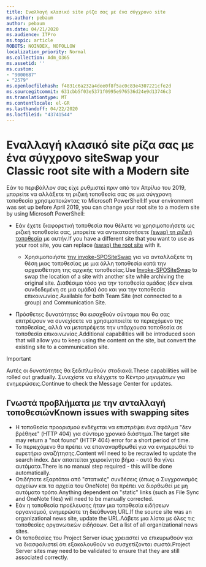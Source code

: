 ```yaml
---
title: Εναλλαγή κλασικό site ρίζα σας με ένα σύγχρονο site
ms.author: pebaum
author: pebaum
ms.date: 04/21/2020
ms.audience: ITPro
ms.topic: article
ROBOTS: NOINDEX, NOFOLLOW
localization_priority: Normal
ms.collection: Adm_O365
ms.assetid: ''
ms.custom:
- "9000687"
- "2579"
ms.openlocfilehash: f4831c6a232a4dee0f8f5ac0c83e4307221cfe2d
ms.sourcegitcommit: 631cbb5f03e5371f0995e976536d24e9d13746c3
ms.translationtype: MT
ms.contentlocale: el-GR
ms.lasthandoff: 04/22/2020
ms.locfileid: "43741544"
---
```

# <a name="swap-your-classic-root-site-with-a-modern-site"></a><span data-ttu-id="2806f-102">Εναλλαγή κλασικό site ρίζα σας με ένα σύγχρονο site</span><span class="sxs-lookup"><span data-stu-id="2806f-102">Swap your Classic root site with a Modern site</span></span>

<span data-ttu-id="2806f-103">Εάν το περιβάλλον σας είχε ρυθμιστεί πριν από τον Απρίλιο του 2019, μπορείτε να αλλάξετε τη ριζική τοποθεσία σας σε μια σύγχρονη τοποθεσία χρησιμοποιώντας το Microsoft PowerShell:</span><span class="sxs-lookup"><span data-stu-id="2806f-103">If your environment was set up before April 2019, you can change your root site to a modern site by using Microsoft PowerShell:</span></span>

- <span data-ttu-id="2806f-104">Εάν έχετε διαφορετική τοποθεσία που θέλετε να χρησιμοποιήσετε ως ριζική τοποθεσία σας, μπορείτε να αντικαταστήσετε [(swap) τη ριζική τοποθεσία](https://docs.microsoft.com/sharepoint/modern-root-site) με αυτήν.</span><span class="sxs-lookup"><span data-stu-id="2806f-104">If you have a different site that you want to use as your root site, you can replace [(swap) the root site](https://docs.microsoft.com/sharepoint/modern-root-site) with it.</span></span> 
    - <span data-ttu-id="2806f-105">Χρησιμοποιήστε [την invoke-SPOSiteSwap](https://docs.microsoft.com/powershell/module/sharepoint-online/invoke-spositeswap?view=sharepoint-ps) για να ανταλλάξετε τη θέση μιας τοποθεσίας με μια άλλη τοποθεσία κατά την αρχειοθέτηση της αρχικής τοποθεσίας.</span><span class="sxs-lookup"><span data-stu-id="2806f-105">Use [Invoke-SPOSiteSwap](https://docs.microsoft.com/powershell/module/sharepoint-online/invoke-spositeswap?view=sharepoint-ps) to swap the location of a site with another site while archiving the original site.</span></span> <span data-ttu-id="2806f-106">Διαθέσιμο τόσο για την τοποθεσία ομάδας (δεν είναι συνδεδεμένη σε μια ομάδα) όσο και για την τοποθεσία επικοινωνίας.</span><span class="sxs-lookup"><span data-stu-id="2806f-106">Available for both Team Site (not connected to a group) and Communication Site.</span></span> 

- <span data-ttu-id="2806f-107">Πρόσθετες δυνατότητες θα εισαχθούν σύντομα που θα σας επιτρέψουν να συνεχίσετε να χρησιμοποιείτε το περιεχόμενο της τοποθεσίας, αλλά να μετατρέψετε την υπάρχουσα τοποθεσία σε τοποθεσία επικοινωνίας.</span><span class="sxs-lookup"><span data-stu-id="2806f-107">Additional capabilities will be introduced soon that will allow you to keep using the content on the site, but convert the existing site to a communication site.</span></span> 
>[!Important]
><span data-ttu-id="2806f-108">Αυτές οι δυνατότητες θα ξεδιπλωθούν σταδιακά.</span><span class="sxs-lookup"><span data-stu-id="2806f-108">These capabilities will be rolled out gradually.</span></span> <span data-ttu-id="2806f-109">Συνεχίστε να ελέγχετε το Κέντρο μηνυμάτων για ενημερώσεις.</span><span class="sxs-lookup"><span data-stu-id="2806f-109">Continue to check the Message Center for updates.</span></span> 

## <a name="known-issues-with-swapping-sites"></a><span data-ttu-id="2806f-110">Γνωστά προβλήματα με την ανταλλαγή τοποθεσιών</span><span class="sxs-lookup"><span data-stu-id="2806f-110">Known issues with swapping sites</span></span>

- <span data-ttu-id="2806f-111">Η τοποθεσία προορισμού ενδέχεται να επιστρέψει ένα σφάλμα "δεν βρέθηκε" (HTTP 404) για σύντομο χρονικό διάστημα.</span><span class="sxs-lookup"><span data-stu-id="2806f-111">The target site may return a "not found" (HTTP 404) error for a short period of time.</span></span>
- <span data-ttu-id="2806f-112">Το περιεχόμενο θα πρέπει να επαναναρθρωθεί για να ενημερωθεί το ευρετήριο αναζήτησης.</span><span class="sxs-lookup"><span data-stu-id="2806f-112">Content will need to be recrawled to update the search index.</span></span> <span data-ttu-id="2806f-113">Δεν απαιτείται χειροκίνητο βήμα - αυτό θα γίνει αυτόματα.</span><span class="sxs-lookup"><span data-stu-id="2806f-113">There is no manual step required - this will be done automatically.</span></span>
- <span data-ttu-id="2806f-114">Οτιδήποτε εξαρτάται από "στατικές" συνδέσεις (όπως ο Συγχρονισμός αρχείων και τα αρχεία του OneNote) θα πρέπει να διορθωθεί με μη αυτόματο τρόπο.</span><span class="sxs-lookup"><span data-stu-id="2806f-114">Anything dependent on "static" links (such as File Sync and OneNote files) will need to be manually corrected.</span></span>
- <span data-ttu-id="2806f-115">Εάν η τοποθεσία προέλευσης ήταν μια τοποθεσία ειδήσεων οργανισμού, ενημερώστε τη διεύθυνση URL.</span><span class="sxs-lookup"><span data-stu-id="2806f-115">If the source site was an organizational news site, update the URL.</span></span><span data-ttu-id="2806f-116">Λάβετε μια λίστα με όλες τις τοποθεσίες οργανωτικών ειδήσεων.</span><span class="sxs-lookup"><span data-stu-id="2806f-116"> Get a list of all organizational news sites.</span></span>
- <span data-ttu-id="2806f-117">Οι τοποθεσίες του Project Server ίσως χρειαστεί να επικυρωθούν για να διασφαλιστεί ότι εξακολουθούν να συσχετίζονται σωστά.</span><span class="sxs-lookup"><span data-stu-id="2806f-117">Project Server sites may need to be validated to ensure that they are still associated correctly.</span></span>
